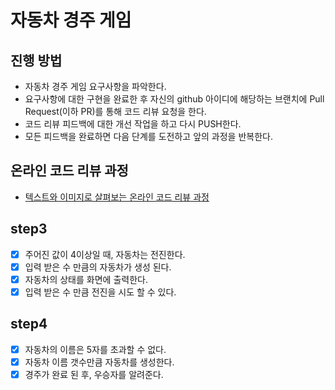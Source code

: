 # 자동차 경주 게임
## 진행 방법
* 자동차 경주 게임 요구사항을 파악한다.
* 요구사항에 대한 구현을 완료한 후 자신의 github 아이디에 해당하는 브랜치에 Pull Request(이하 PR)를 통해 코드 리뷰 요청을 한다.
* 코드 리뷰 피드백에 대한 개선 작업을 하고 다시 PUSH한다.
* 모든 피드백을 완료하면 다음 단계를 도전하고 앞의 과정을 반복한다.

## 온라인 코드 리뷰 과정
* [텍스트와 이미지로 살펴보는 온라인 코드 리뷰 과정](https://github.com/next-step/nextstep-docs/tree/master/codereview)

## step3
* [x] 주어진 값이 4이상일 때, 자동차는 전진한다.
* [x] 입력 받은 수 만큼의 자동차가 생성 된다.
* [x] 자동차의 상태를 화면에 출력한다.
* [x] 입력 받은 수 만큼 전진을 시도 할 수 있다.

## step4
* [x] 자동차의 이름은 5자를 초과할 수 없다.
* [x] 자동차 이름 갯수만큼 자동차를 생성한다.
* [x] 경주가 완료 된 후, 우승자를 알려준다.
